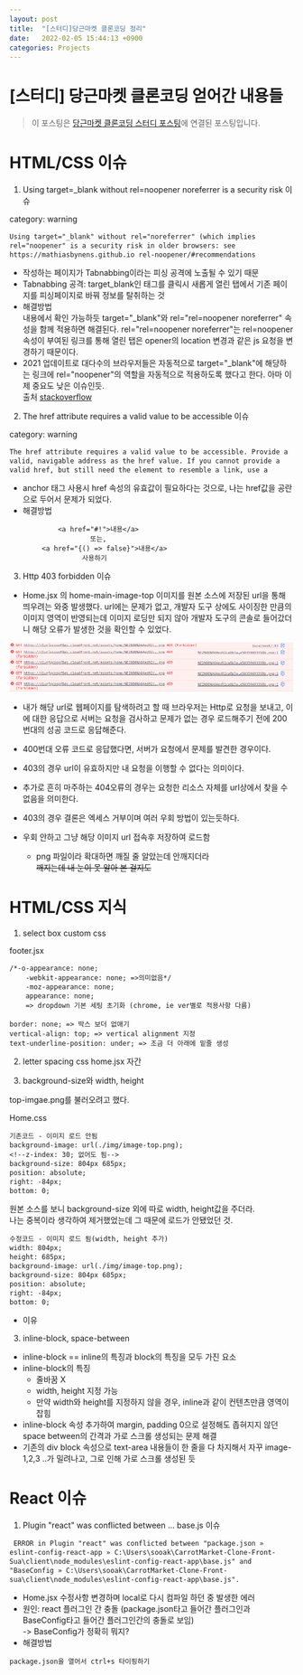```yaml
---
layout: post
title:  "[스터디]당근마켓 클론코딩 정리"
date:   2022-02-05 15:44:13 +0900
categories: Projects
---
```

# [스터디] 당근마켓 클론코딩 얻어간 내용들

> 이 포스팅은 [당근마켓 클론코딩 스터디 포스팅](https://suakang17.github.io/projects/2022-02-05-React-%EB%8B%B9%EA%B7%BC%EB%A7%88%EC%BC%93-%ED%81%B4%EB%A1%A0%EC%BD%94%EB%94%A9/)에 연결된 포스팅입니다.

# HTML/CSS 이슈

1. Using target=_blank without rel=noopener noreferrer is a security risk 이슈  

category: warning
```
Using target="_blank" without rel="noreferrer" (which implies rel="noopener" is a security risk in older browsers: see https://mathiasbynens.github.io rel-noopener/#recommendations
```
- 작성하는 페이지가 Tabnabbing이라는 피싱 공격에 노출될 수 있기 때문
- Tabnabbing 공격: target_blank인 태그를 클릭시 새롭게 열린 탭에서 기존 페이지를 피싱페이지로 바꿔 정보를 탈취하는 것
- 해결방법  
내용에서 확인 가능하듯 target="_blank"와 rel="rel=noopener noreferrer" 속성을 함께 적용하면 해결된다.
rel="rel=noopener noreferrer"는 rel=noopener 속성이 부여된 링크를 통해 열린 탭은 opener의 location 변경과 같은 js 요청을 변경하기 때문이다.
- 2021 업데이트로 대다수의 브라우저들은 자동적으로 target="_blank"에 해당하는 링크에 rel="noopener"의 역할을 자동적으로 적용하도록 했다고 한다. 아마 이제 중요도 낮은 이슈인듯.  
출처 [stackoverflow](https://stackoverflow.com/questions/50709625/link-with-target-blank-and-rel-noopener-noreferrer-still-vulnerable)

2. The href attribute requires a valid value to be accessible 이슈  

category: warning
```
The href attribute requires a valid value to be accessible. Provide a valid, navigable address as the href value. If you cannot provide a valid href, but still need the element to resemble a link, use a 
```
- anchor 태그 사용시 href 속성의 유효값이 필요하다는 것으로,   나는 href값을 공란으로 두어서 문제가 되었다.
- 해결방법
```
            <a href="#!">내용</a>
                    또는,
        <a href="{() => false}">내용</a> 
                  사용하기
```

3. Http 403 forbidden 이슈

- Home.jsx 의 home-main-image-top 이미지를 원본 소스에 저장된 url을 통해 띄우려는 와중 발생했다. url에는 문제가 없고, 개발자 도구 상에도 사이징한 만큼의 이미지 영역이 반영되는데 이미지 로딩만 되지 않아 개발자 도구의 콘솔로 들어갔더니 해당 오류가 발생한 것을 확인할 수 있었다.  

![pooh](/assets/img/docs/당근403에러.png)  

- 내가 해당 url로 웹페이지를 탐색하려고 할 때 브라우저는 Http로 요청을 보내고, 이에 대한 응답으로 서버는 요청을 검사하고 문제가 없는 경우 로드해주기 전에 200번대의 성공 코드로 응답해준다.

- 400번대 오류 코드로 응답했다면, 서버가 요청에서 문제를 발견한 경우이다.

- 403의 경우 url이 유효하지만 내 요청을 이행할 수 없다는 의미이다.
+ 추가로 흔히 마주하는 404오류의 경우는 요청한 리소스 자체를 url상에서 찾을 수 없음을 의미한다.

- 403의 경우 결론은 엑세스 거부이며 여러 우회 방법이 있는듯하다.

- 우회 안하고 그냥 해당 이미지 url 접속후 저장하여 로드함
    + png 파일이라 확대하면 깨질 줄 알았는데 안깨지더라  
    ~~깨지는데 내 눈이 못 알아 본 걸지도~~

# HTML/CSS 지식

1. select box custom css 

footer.jsx
```
/*-o-appearance: none;
    -webkit-appearance: none; =>의미없음*/
    -moz-appearance: none;
    appearance: none;
    => dropdown 기본 세팅 초기화 (chrome, ie ver별로 적용사항 다름)

border: none; => 박스 보더 없애기
vertical-align: top; => vertical alignment 지정
text-underline-position: under; => 조금 더 아래에 밑줄 생성
```

<!--header.jsx-->

2. letter spacing css
home.jsx
자간

3. background-size와 width, height

top-imgae.png를 불러오려고 했다.

Home.css
```
기존코드 - 이미지 로드 안됨
background-image: url(./img/image-top.png);
<!--z-index: 30; 없어도 됨-->
background-size: 804px 685px;
position: absolute;
right: -84px;
bottom: 0;
```  

원본 소스를 보니 background-size 외에 따로 width, height값을 주더라.  
나는 중복이라 생각하여 제거했었는데 그 때문에 로드가 안됐었던 것.

```
수정코드 - 이미지 로드 됨(width, height 추가)
width: 804px;
height: 685px; 
background-image: url(./img/image-top.png);
background-size: 804px 685px;
position: absolute;
right: -84px;
bottom: 0;
```

- 이유

3. inline-block, space-between
- inline-block == inline의 특징과 block의 특징을 모두 가진 요소  
- inline-block의 특징
    + 줄바꿈 X
    + width, height 지정 가능
    + 만약 width와 height를 지정하지 않을 경우, inline과 같이 컨텐츠만큼 영역이 잡힘
- inline-block 속성 추가하여 margin, padding 0으로 설정해도 좁혀지지 않던 space between의 간격과 가로 스크롤 생성되는 문제 해결
- 기존의 div block 속성으로 text-area 내용들이 한 줄을 다 차지해서 자꾸 image-1,2,3 ..가 밀려나고, 그로 인해 가로 스크롤 생성된 듯



# React 이슈

1. Plugin "react" was conflicted between ... base.js 이슈

```
 ERROR in Plugin "react" was conflicted between "package.json » eslint-config-react-app » C:\Users\sooak\CarrotMarket-Clone-Front-Sua\client\node_modules\eslint-config-react-app\base.js" and "BaseConfig » C:\Users\sooak\CarrotMarket-Clone-Front-sua\client\node_modules\eslint-config-react-app\base.js".
 ```

 - Home.jsx 수정사항 변경하며 local로 다시 컴파일 하던 중 발생한 에러
 - 원인: react 플러그인 간 충돌 (package.json타고 들어간 플러그인과 BaseConfig타고 들어간 플러그인간의 충돌로 보임)  
 -> BaseConfig가 정확히 뭐지?
 - 해결방법
 ```
 package.json을 열어서 ctrl+s 타이핑하기
 ```